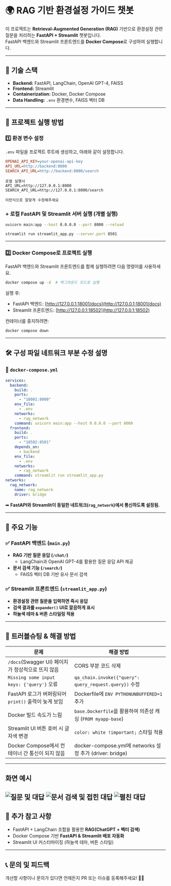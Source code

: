 # 🌍 RAG 기반 환경설정 가이드 챗봇

이 프로젝트는 **Retrieval-Augmented Generation (RAG)** 기반으로 환경설정 관련 질문을 처리하는 **FastAPI + Streamlit** 챗봇입니다.  
FastAPI 백엔드와 Streamlit 프론트엔드를 **Docker Compose**로 구성하여 실행합니다.

---

## 🚀 기술 스택
- **Backend:** FastAPI, LangChain, OpenAI GPT-4, FAISS
- **Frontend:** Streamlit
- **Containerization:** Docker, Docker Compose
- **Data Handling:** `.env` 환경변수, FAISS 벡터 DB

---

## 🔧 프로젝트 실행 방법
### 1️⃣ 환경 변수 설정
`.env` 파일을 프로젝트 루트에 생성하고, 아래와 같이 설정합니다.

```ini
OPENAI_API_KEY=your-openai-api-key
API_URL=http://backend:8000
SEARCH_API_URL=http://backend:8000/search
```

```
로컬 실행시 
API_URL=http://127.0.0.1:8000
SEARCH_API_URL=http://127.0.0.1:8000/search

이런식으로 알맞게 수정해주세요
```


### + 로컬 FastAPI 및 Streamlit 서버 실행 (개별 실행)

```bash
uvicorn main:app --host 0.0.0.0 --port 8000 --reload 

streamlit run streamlit_app.py --server.port 8501 
```

---

### 2️⃣ Docker Compose로 프로젝트 실행
FastAPI 백엔드와 Streamlit 프론트엔드를 함께 실행하려면 다음 명령어를 사용하세요.
```bash
docker compose up -d  # 백그라운드 모드로 실행
```
실행 후:
- FastAPI 백엔드: [http://127.0.0.1:18001/docs](http://127.0.0.1:18001/docs)
- Streamlit 프론트엔드: [http://127.0.0.1:18502](http://127.0.0.1:18502)

컨테이너를 중지하려면:
```bash
docker compose down
```



---

## 🛠 구성 파일 네트워크 부분 수정 설명
### 📌 `docker-compose.yml`
```yaml
services:
  backend:
    build: .
    ports:
      - "18001:8000"
    env_file:
      - .env
    networks:
      - rag_network
    command: uvicorn main:app --host 0.0.0.0 --port 8000
  frontend:
    build: .
    ports:
      - "18502:8501"
    depends_on:
      - backend
    env_file:
      - .env
    networks:
      - rag_network
    command: streamlit run streamlit_app.py
networks:
  rag_network:
    name: rag_network
    driver: bridge
```
➡ **FastAPI와 Streamlit이 동일한 네트워크(`rag_network`)에서 통신하도록 설정됨.**

---

## 📌 주요 기능
### ✅ FastAPI 백엔드 (`main.py`)
- **RAG 기반 질문 응답 (`/chat/`)**
  - LangChain과 OpenAI GPT-4를 활용한 질문 응답 API 제공
- **문서 검색 기능 (`/search/`)**
  - FAISS 벡터 DB 기반 유사 문서 검색

### ✅ Streamlit 프론트엔드 (`streamlit_app.py`)
- **환경설정 관련 질문을 입력하면 즉시 응답**
- **검색 결과를 `expander()` UI로 깔끔하게 표시**
- **하늘색 테마 & 버튼 스타일링 적용**

---

## 🚨 트러블슈팅 & 해결 방법
| 문제 | 해결 방법 |
|------|----------|
| `/docs`(Swagger UI) 페이지가 정상적으로 뜨지 않음 | CORS 부분 코드 삭제  |
| `Missing some input keys: {'query'}` 오류 | `qa_chain.invoke({"query": query_request.query})` 수정 |
| FastAPI 로그가 버퍼링되어 `print()` 출력이 늦게 보임 | Dockerfile에 `ENV PYTHONUNBUFFERED=1` 추가 |
| Docker 빌드 속도가 느림 | `base.Dockerfile`을 활용하여 의존성 캐싱 (`FROM myapp-base`) |
| Streamlit UI 버튼 호버 시 글자색 변경 | `color: white !important;` 스타일 적용 |
| Docker Compose에서 컨테이너 간 통신이 되지 않음| docker-compose.yml에 networks 설정 추가 (driver: bridge) |
---

## 화면 예시 

![질문 및 대답](ver0.2_image1.png)
![문서 검색 및 접힌 대답](ver0.2_image2.png)
![펼친 대답](ver0.2_image3.png)
---

## 📌 추가 참고 사항
- FastAPI + LangChain 조합을 활용한 **RAG(ChatGPT + 벡터 검색)**
- Docker Compose 기반 **FastAPI & Streamlit 배포 자동화**
- Streamlit UI 커스터마이징 (하늘색 테마, 버튼 스타일)

---

## 📞 문의 및 피드백
개선할 사항이나 문의가 있다면 언제든지 PR 또는 이슈를 등록해주세요! 🚀🔥

